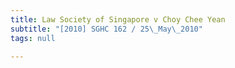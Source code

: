 ```yaml
---
title: Law Society of Singapore v Choy Chee Yean
subtitle: "[2010] SGHC 162 / 25\_May\_2010"
tags: null

---
```


